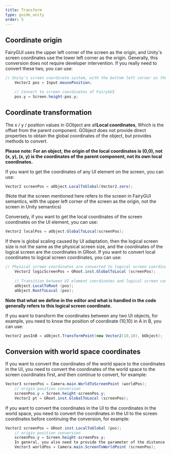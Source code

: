```yaml
---
title: Transform
type: guide_unity
order: 5
---
```


## Coordinate origin

FairyGUI uses the upper left corner of the screen as the origin, and Unity's screen coordinates use the lower left corner as the origin. Generally, this conversion does not require developer intervention. If you really need to convert these two, you can use:

```csharp
// Unity's screen coordinate system, with the bottom left corner as the origin
    Vector2 pos = Input.mousePosition;

    // Convert to screen coordinates of FairyGUI
    pos.y = Screen.height-pos.y;
```

## Coordinate transformation

The x / y / position values in GObject are all**Local coordinates**, Which is the offset from the parent component. GObject does not provide direct properties to obtain the global coordinates of the object, but provides methods to convert.

**Please note: For an object, the origin of the local coordinates is (0,0), not (x, y), (x, y) is the coordinates of the parent component, not its own local coordinates.**

If you want to get the coordinates of any UI element on the screen, you can use:

```csharp
Vector2 screenPos = aObject.LocalToGlobal(Vector2.zero);
```

(Note that the screen mentioned here refers to the screen in FairyGUI semantics, with the upper left corner of the screen as the origin, not the screen in Unity semantics)

Conversely, if you want to get the local coordinates of the screen coordinates on the UI element, you can use:

```csharp
Vector2 localPos = aObject.GlobalToLocal(screenPos);
```

If there is global scaling caused by UI adaptation, then the logical screen size is not the same as the physical screen size, and the coordinates of the logical screen are the coordinates in GRoot. If you want to convert local coordinates to logical screen coordinates, you can use:

```csharp
// Physical screen coordinates are converted to logical screen coordinates
    Vector2 logicScreenPos = GRoot.inst.GlobalToLocal (screenPos);
    
    // Transition between UI element coordinates and logical screen coordinates
    aObject.LocalToRoot (pos);
    aObject.RootToLocal (pos);
```

**Note that what we define in the editor and what is handled in the code generally refers to this logical screen coordinate.**

If you want to transform the coordinates between any two UI objects, for example, you need to know the position of coordinate (10,10) in A in B, you can use:

```csharp
Vector2 posInB = aObject.TransformPoint(new Vector2(10,10), bObject);
```

## Conversion with world space coordinates

If you want to convert the coordinates of the world space to the coordinates in the UI, you need to convert the coordinates of the world space to the screen coordinates first, and then continue to convert, for example:

```csharp
Vector3 screenPos = Camera.main.WorldToScreenPoint (worldPos);
    // origin position conversion
    screenPos.y = Screen.height-screenPos.y;
    Vector2 pt = GRoot.inst.GlobalToLocal (screenPos);
```

If you want to convert the coordinates in the UI to the coordinates in the world space, you need to convert the coordinates in the UI to the screen coordinates before continuing the conversion, for example:

```csharp
Vector2 screenPos = GRoot.inst.LocalToGlobal (pos);
    // origin position conversion
    screenPos.y = Screen.height-screenPos.y;
    In general, you also need to provide the parameter of the distance length from the front of the camera's field of view as screenPos.z (if needed, change the screenPos to Vector3 type)
    Vector3 worldPos = Camera.main.ScreenToWorldPoint (screenPos);
```
